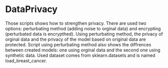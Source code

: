 # DataPrivacy
Those scripts shows how to strengthen privacy. There are used two options: perturbating method (adding noise to orginal data) and encrypting (perturbated data is encrypthed). Using perturbating method, the privacy of orginal data and the privacy of the model based on original data are protected. Script using perturbating method also shows the diffrences between created models: one using orginal data and the second one using synthetic data. Used dataset comes from sklearn.datasets and is named load_breast_cancer.  
